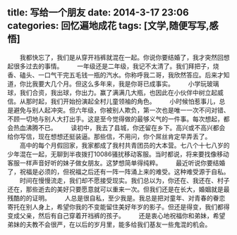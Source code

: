 title: 写给一个朋友
date: 2014-3-17 23:06
categories: 回忆遍地成花
tags: [文学,随便写写,感悟]
---
　　我都快忘了，我们是从穿开裆裤就混在一起。你说你要结婚了，我才突然回想起很多过去的事情。
　　一年级还是二年级，我记不太清了。我们拜把子，烧香、磕头、一口气干完五毛钱一瓶的汽水。你称呼我二哥，我欣然答应。后来才知道，你比我要大几个月。但这么多年来，我是你哥已成事实。
　　小学玩玻璃球，我们合资，我出球，你出力。赢了满满几大瓶，也因此在小伙伴中树立起威信。从那时起，我们开始扮演起全村儿童领袖的角色。
　　小时候怕惹事儿，总是避免与别人起冲突。但六年级，你被别人欺负，第一次也是唯一一次不问对错、不顾一切地与别人大打出手。这是至今觉得做的最够义气的一件事。每次想起，都会热血沸腾不已。
　　读初中，我去了县城，你还留在乡下。高兴或不高兴都会给你写信，现在想想还挺装逼。那些信，不用问，你个屌丝肯定早弄丢了。
　　高中的每个月假回家，我家都成了我村共青团员的大本营。七八个十七八岁的少年混在一起，无聊到半夜拨打10086骚扰移动客服。当时都说，将来要找像移动客服一样声音好听的妹子做女朋友。这梦想简单得纯粹。
　　最近听说你要结婚了，祝福是必须的，但祝福之后还有一阵一阵涌上来的难受。这种难受源于自私。
　　时间在慢慢流走，我们却不愿接受现实。我们总以为，你还在、我还在、村子还在，那些逝去的美好只要愿意就可以重来一次。但我们还是在长大，婚姻就是最残酷的的证明。
　　人总是很自私，至少我是。我总是把对童年、对青春的眷恋寄托在别人身上，希望你我的不变能留住美好年岁的影子。但还是得变，我们都得变成父亲，然后有自己穿着开裆裤的孩子。
　　还是衷心地祝福你和弟妹，希望弟妹的夫教不会很严，在以后的岁月里，能多给我们基友一些鬼混的机会。